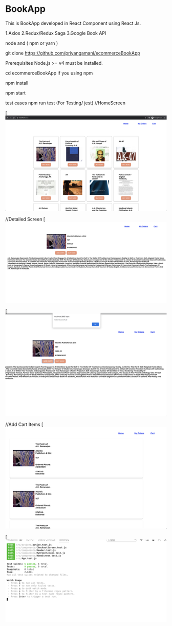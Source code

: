 # BookApp

This is BookApp developed in React Component using React Js.

1.Axios
2.Redux/Redux Saga
3.Google Book API

node and ( npm or yarn )

git clone https://github.com/priyangamani/ecommerceBookApp

Prerequisites Node.js >= v4 must be installed.

cd ecommerceBookApp if you using npm

npm install

npm start

test cases npm run test (For Testing/ jest)
//HomeScreen

[![Watch the video](https://github.com/priyangamani/ecommerceBookApp/blob/master/screenshots/Home.png)

//Detailed Screen
[![Watch the video](https://github.com/priyangamani/ecommerceBookApp/blob/master/screenshots/Detail.png)


[![Watch the video](https://github.com/priyangamani/ecommerceBookApp/blob/master/screenshots/List.png)

//Add Cart Items
[![Watch the video](https://github.com/priyangamani/ecommerceBookApp/blob/master/screenshots/Checkout.png)

[![Watch the video](https://github.com/priyangamani/ecommerceBookApp/blob/master/screenshots/TestCase.png)



